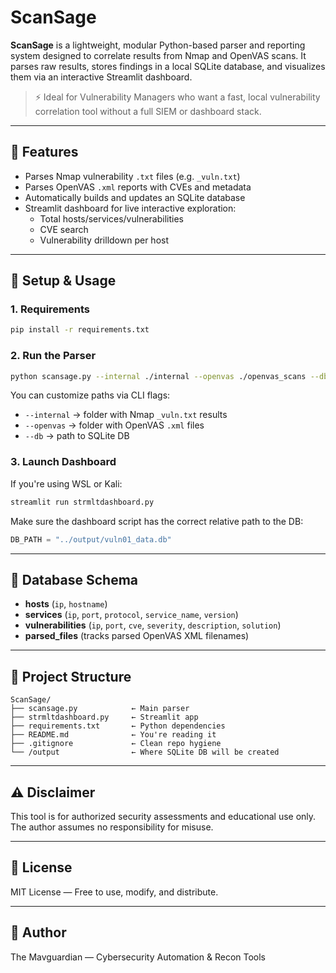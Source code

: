 # ScanSage

**ScanSage** is a lightweight, modular Python-based parser and reporting system designed to correlate results from Nmap and OpenVAS scans. It parses raw results, stores findings in a local SQLite database, and visualizes them via an interactive Streamlit dashboard.

> ⚡ Ideal for Vulnerability Managers who want a fast, local vulnerability correlation tool without a full SIEM or dashboard stack.

---

## 🔧 Features

- Parses Nmap vulnerability `.txt` files (e.g. `_vuln.txt`)
- Parses OpenVAS `.xml` reports with CVEs and metadata
- Automatically builds and updates an SQLite database
- Streamlit dashboard for live interactive exploration:
  - Total hosts/services/vulnerabilities
  - CVE search
  - Vulnerability drilldown per host

---

## 🧪 Setup & Usage

### 1. Requirements
```bash
pip install -r requirements.txt
```

### 2. Run the Parser
```bash
python scansage.py --internal ./internal --openvas ./openvas_scans --db ./output/vuln01_data.db
```

You can customize paths via CLI flags:
- `--internal` → folder with Nmap `_vuln.txt` results
- `--openvas` → folder with OpenVAS `.xml` files
- `--db` → path to SQLite DB

### 3. Launch Dashboard

If you're using WSL or Kali:
```bash
streamlit run strmltdashboard.py
```

Make sure the dashboard script has the correct relative path to the DB:
```python
DB_PATH = "../output/vuln01_data.db"
```

---

## 🧱 Database Schema
- **hosts** (`ip`, `hostname`)
- **services** (`ip`, `port`, `protocol`, `service_name`, `version`)
- **vulnerabilities** (`ip`, `port`, `cve`, `severity`, `description`, `solution`)
- **parsed_files** (tracks parsed OpenVAS XML filenames)

---

## 📁 Project Structure
```
ScanSage/
├── scansage.py            ← Main parser
├── strmltdashboard.py     ← Streamlit app
├── requirements.txt       ← Python dependencies
├── README.md              ← You're reading it
├── .gitignore             ← Clean repo hygiene
└── /output                ← Where SQLite DB will be created
```

---

## ⚠️ Disclaimer
This tool is for authorized security assessments and educational use only. The author assumes no responsibility for misuse.

---

## 📄 License
MIT License — Free to use, modify, and distribute.

---

## 👤 Author
The Mavguardian — Cybersecurity Automation & Recon Tools
